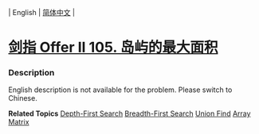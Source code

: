 | English | [简体中文](README.md) |

# [剑指 Offer II 105. 岛屿的最大面积](https://leetcode.cn/problems/ZL6zAn)
 ### Description
<p>English description is not available for the problem. Please switch to Chinese.</p>

**Related Topics**  [Depth-First Search](https://leetcode.cn/tag/depth-first-search) [Breadth-First Search](https://leetcode.cn/tag/breadth-first-search) [Union Find](https://leetcode.cn/tag/union-find) [Array](https://leetcode.cn/tag/array) [Matrix](https://leetcode.cn/tag/matrix) 